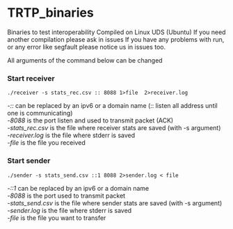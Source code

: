# TRTP_binaries
Binaries to test interoperability
Compiled on Linux UDS (Ubuntu)
If you need another compilation please ask in issues
If you have any problems with run, or any error like segfault please notice us in issues too.

All arguments of the command below can be changed

### Start receiver
```
./receiver -s stats_rec.csv :: 8088 1>file  2>receiver.log
```
-*::* can be replaced by an ipv6 or a domain name (:: listen all address until one is communicating) \
-*8088* is the port listen and used to transmit packet (ACK)\
-*stats_rec.csv* is the file where receiver stats are saved (with -s argument) \
-*receiver.log* is the file where stderr is saved \
-*file* is the file you received


### Start sender
```
./sender -s stats_send.csv ::1 8088 2>sender.log < file
```
-*::1* can be replaced by an ipv6 or a domain name \
-*8088* is the port used to transmit packet \
-*stats_send.csv* is the file where sender stats are saved (with -s argument) \
-*sender.log* is the file where stderr is saved \
-*file* is the file you want to transfer
